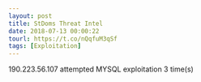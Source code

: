 ```yaml
---
layout: post
title: StDoms Threat Intel
date: 2018-07-13 00:00:22
tourl: https://t.co/nQqfuM3qSf
tags: [Exploitation]
---
```

190.223.56.107 attempted MYSQL exploitation 3 time(s)